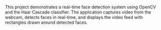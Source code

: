 This project demonstrates a real-time face detection system using OpenCV and the Haar Cascade classifier. The application captures video from the webcam, detects faces in real-time, and displays the video feed with rectangles drawn around detected faces.
